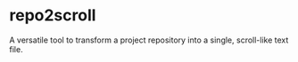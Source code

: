 # repo2scroll
A versatile tool to transform a project repository into a single, scroll-like text file.
